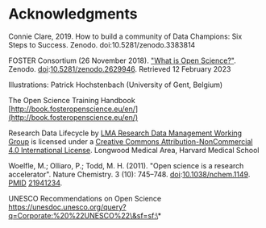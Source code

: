 # Acknowledgments

Connie Clare, 2019. How to build a community of Data Champions: Six Steps to Success. Zenodo. doi:10.5281/zenodo.3383814

FOSTER Consortium (26 November 2018). ["What is Open Science?"](https://www.fosteropenscience.eu/node/2326). Zenodo. [doi](https://en.wikipedia.org/wiki/Doi\_\(identifier\)):[10.5281/zenodo.2629946](https://doi.org/10.5281/zenodo.2629946). Retrieved 12 February 2023

Illustrations: Patrick Hochstenbach (University of Gent, Belgium)

The Open Science Training Handbook [http://book.fosteropenscience.eu/en/](http://book.fosteropenscience.eu/en/)

Research Data Lifecycle by [LMA Research Data Management Working Group](https://datamanagement.hms.harvard.edu/) is licensed under a [Creative Commons Attribution-NonCommercial 4.0 International License](http://creativecommons.org/licenses/by-nc/4.0/).  Longwood Medical Area, Harvard Medical School

Woelfle, M.; Olliaro, P.; Todd, M. H. (2011). "Open science is a research accelerator". Nature Chemistry. 3 (10): 745–748. [doi](https://en.wikipedia.org/wiki/Doi\_\(identifier\)):[10.1038/nchem.1149](https://doi.org/10.1038/nchem.1149). [PMID](https://en.wikipedia.org/wiki/PMID\_\(identifier\)) [21941234](https://pubmed.ncbi.nlm.nih.gov/21941234).

UNESCO Recommendations on Open Science https://unesdoc.unesco.org/query?q=Corporate:%20%22UNESCO%22\&sf=sf:\*
